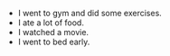 - I went to gym and did some exercises.
- I ate a lot of food.
- I watched a movie.
- I went to bed early.
